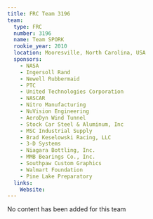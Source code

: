 ```yaml
---
title: FRC Team 3196
team:
  type: FRC
  number: 3196
  name: Team SPORK
  rookie_year: 2010
  location: Mooresville, North Carolina, USA
  sponsors:
    - NASA
    - Ingersoll Rand
    - Newell Rubbermaid
    - PTC
    - United Technologies Corporation
    - NASCAR
    - Nitro Manufacturing
    - NuVision Engineering
    - AeroDyn Wind Tunnel
    - Stock Car Steel & Aluminum, Inc
    - MSC Industrial Supply
    - Brad Keselowski Racing, LLC
    - 3-D Systems
    - Niagara Bottling, Inc.
    - MMB Bearings Co., Inc.
    - Southpaw Custom Graphics
    - Walmart Foundation
    - Pine Lake Preparatory
  links:
    Website: 
---
```

No content has been added for this team